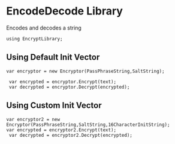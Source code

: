 # EncodeDecode Library
 Encodes and decodes a string
```
using EncryptLibrary;
```
## Using Default Init Vector
```
var encryptor = new Encryptor(PassPhraseString,SaltString);

 var encrypted = encryptor.Encrypt(text);
 var decrypted = encryptor.Decrypt(encrypted);
```
## Using Custom Init Vector
```
var encryptor2 = new Encryptor(PassPhraseString,SaltString,16CharacterInitString);
var encrypted = encryptor2.Encrypt(text);
 var decrypted = encryptor2.Decrypt(encrypted);
```
